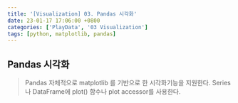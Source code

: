```yaml
---
title: '[Visualization] 03. Pandas 시각화'
date: 23-01-17 17:06:00 +0800
categories: ['PlayData', '03 Visualization']
tags: [python, matplotlib, pandas]
---
```


## Pandas 시각화
> Pandas 자체적으로 matplotlib 를 기반으로 한 시각화기능을 지원한다.
> Series나 DataFrame에 plot() 함수나 plot accessor를 사용한다.